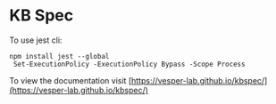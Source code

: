 # KB Spec

To use jest cli:
```
npm install jest --global
 Set-ExecutionPolicy -ExecutionPolicy Bypass -Scope Process
```

To view the documentation visit [https://vesper-lab.github.io/kbspec/](https://vesper-lab.github.io/kbspec/)